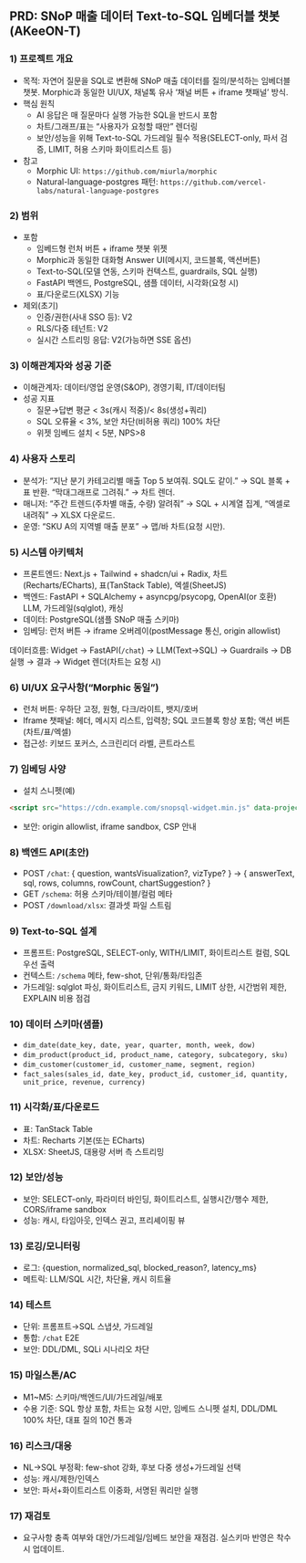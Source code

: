 ## PRD: SNoP 매출 데이터 Text-to-SQL 임베더블 챗봇 (AKeeON-T)

### 1) 프로젝트 개요
- 목적: 자연어 질문을 SQL로 변환해 SNoP 매출 데이터를 질의/분석하는 임베더블 챗봇. Morphic과 동일한 UI/UX, 채널톡 유사 ‘채널 버튼 + iframe 챗패널’ 방식.
- 핵심 원칙
  - AI 응답은 매 질문마다 실행 가능한 SQL을 반드시 포함
  - 차트/그래프/표는 “사용자가 요청할 때만” 렌더링
  - 보안/성능을 위해 Text-to-SQL 가드레일 필수 적용(SELECT-only, 파서 검증, LIMIT, 허용 스키마 화이트리스트 등)
- 참고
  - Morphic UI: `https://github.com/miurla/morphic`
  - Natural-language-postgres 패턴: `https://github.com/vercel-labs/natural-language-postgres`

### 2) 범위
- 포함
  - 임베드형 런처 버튼 + iframe 챗봇 위젯
  - Morphic과 동일한 대화형 Answer UI(메시지, 코드블록, 액션버튼)
  - Text-to-SQL(모델 연동, 스키마 컨텍스트, guardrails, SQL 실행)
  - FastAPI 백엔드, PostgreSQL, 샘플 데이터, 시각화(요청 시)
  - 표/다운로드(XLSX) 기능
- 제외(초기)
  - 인증/권한(사내 SSO 등): V2
  - RLS/다중 테넌트: V2
  - 실시간 스트리밍 응답: V2(가능하면 SSE 옵션)

### 3) 이해관계자와 성공 기준
- 이해관계자: 데이터/영업 운영(S&OP), 경영기획, IT/데이터팀
- 성공 지표
  - 질문→답변 평균 < 3s(캐시 적중)/< 8s(생성+쿼리)
  - SQL 오류율 < 3%, 보안 차단(비허용 쿼리) 100% 차단
  - 위젯 임베드 설치 < 5분, NPS>8

### 4) 사용자 스토리
- 분석가: “지난 분기 카테고리별 매출 Top 5 보여줘. SQL도 같이.” → SQL 블록 + 표 반환. “막대그래프로 그려줘.” → 차트 렌더.
- 매니저: “주간 트렌드(주차별 매출, 수량) 알려줘” → SQL + 시계열 집계, “엑셀로 내려줘” → XLSX 다운로드.
- 운영: “SKU A의 지역별 매출 분포” → 맵/바 차트(요청 시만).

### 5) 시스템 아키텍처
- 프론트엔드: Next.js + Tailwind + shadcn/ui + Radix, 차트(Recharts/ECharts), 표(TanStack Table), 엑셀(SheetJS)
- 백엔드: FastAPI + SQLAlchemy + asyncpg/psycopg, OpenAI(or 호환) LLM, 가드레일(sqlglot), 캐싱
- 데이터: PostgreSQL(샘플 SNoP 매출 스키마)
- 임베딩: 런처 버튼 → iframe 오버레이(postMessage 통신, origin allowlist)

데이터흐름: Widget → FastAPI(`/chat`) → LLM(Text→SQL) → Guardrails → DB 실행 → 결과 → Widget 렌더(차트는 요청 시)

### 6) UI/UX 요구사항(“Morphic 동일”)
- 런처 버튼: 우하단 고정, 원형, 다크/라이트, 뱃지/호버
- Iframe 챗패널: 헤더, 메시지 리스트, 입력창; SQL 코드블록 항상 포함; 액션 버튼(차트/표/엑셀)
- 접근성: 키보드 포커스, 스크린리더 라벨, 콘트라스트

### 7) 임베딩 사양
- 설치 스니펫(예)
```html
<script src="https://cdn.example.com/snopsql-widget.min.js" data-project-id="YOUR_PROJECT_ID" data-theme="auto"></script>
```
- 보안: origin allowlist, iframe sandbox, CSP 안내

### 8) 백엔드 API(초안)
- POST `/chat`: { question, wantsVisualization?, vizType? } → { answerText, sql, rows, columns, rowCount, chartSuggestion? }
- GET `/schema`: 허용 스키마/테이블/컬럼 메타
- POST `/download/xlsx`: 결과셋 파일 스트림

### 9) Text-to-SQL 설계
- 프롬프트: PostgreSQL, SELECT-only, WITH/LIMIT, 화이트리스트 컬럼, SQL 우선 출력
- 컨텍스트: `/schema` 메타, few-shot, 단위/통화/타임존
- 가드레일: sqlglot 파싱, 화이트리스트, 금지 키워드, LIMIT 상한, 시간범위 제한, EXPLAIN 비용 점검

### 10) 데이터 스키마(샘플)
- `dim_date(date_key, date, year, quarter, month, week, dow)`
- `dim_product(product_id, product_name, category, subcategory, sku)`
- `dim_customer(customer_id, customer_name, segment, region)`
- `fact_sales(sales_id, date_key, product_id, customer_id, quantity, unit_price, revenue, currency)`

### 11) 시각화/표/다운로드
- 표: TanStack Table
- 차트: Recharts 기본(또는 ECharts)
- XLSX: SheetJS, 대용량 서버 측 스트리밍

### 12) 보안/성능
- 보안: SELECT-only, 파라미터 바인딩, 화이트리스트, 실행시간/행수 제한, CORS/iframe sandbox
- 성능: 캐시, 타임아웃, 인덱스 권고, 프리셰이핑 뷰

### 13) 로깅/모니터링
- 로그: {question, normalized_sql, blocked_reason?, latency_ms}
- 메트릭: LLM/SQL 시간, 차단율, 캐시 히트율

### 14) 테스트
- 단위: 프롬프트→SQL 스냅샷, 가드레일
- 통합: `/chat` E2E
- 보안: DDL/DML, SQLi 시나리오 차단

### 15) 마일스톤/AC
- M1~M5: 스키마/백엔드/UI/가드레일/배포
- 수용 기준: SQL 항상 포함, 차트는 요청 시만, 임베드 스니펫 설치, DDL/DML 100% 차단, 대표 질의 10건 통과

### 16) 리스크/대응
- NL→SQL 부정확: few-shot 강화, 후보 다중 생성+가드레일 선택
- 성능: 캐시/제한/인덱스
- 보안: 파서+화이트리스트 이중화, 서명된 쿼리만 실행

### 17) 재검토
- 요구사항 충족 여부와 대안/가드레일/임베드 보안을 재점검. 실스키마 반영은 착수 시 업데이트.


